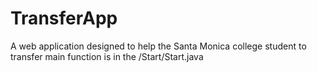 # TransferApp
A web application designed to help the Santa Monica college student to transfer 
main function is in the /Start/Start.java
